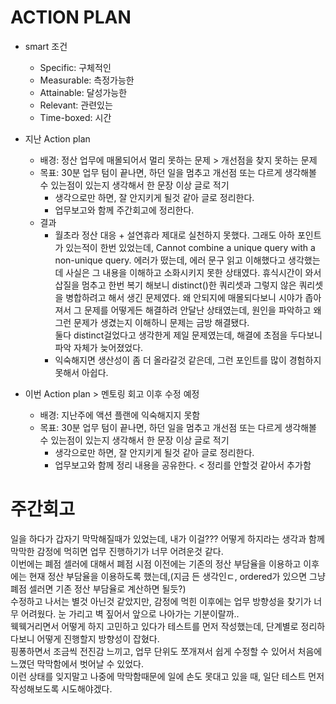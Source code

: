 # ACTION PLAN
  - smart 조건
    - Specific: 구체적인
    - Measurable: 측정가능한
    - Attainable: 달성가능한
    - Relevant: 관련있는
    - Time-boxed: 시간 
  - 지난 Action plan
    - 배경: 정산 업무에 매몰되어서 멀리 못하는 문제 > 개선점을 찾지 못하는 문제
    - 목표: 30분 업무 텀이 끝나면, 하던 일을 멈추고 개선점 또는 다르게 생각해볼 수 있는점이 있는지 생각해서 한 문장 이상 글로 적기
      - 생각으로만 하면, 잘 안지키게 될것 같아 글로 정리한다.
      - 업무보고와 함께 주간회고에 정리한다.
    - 결과
      - 월초라 정산 대응 + 설연휴라 제대로 실천하지 못했다. 그래도 아하 포인트가 있는적이 한번 있었는데,
        Cannot combine a unique query with a non-unique query.
        에러가 떴는데, 에러 문구 읽고 이해했다고 생각했는데 사실은 그 내용을 이해하고 소화시키지 못한 상태였다.
        휴식시간이 와서 삽질을 멈추고 한번 복기 해보니 distinct()한 쿼리셋과 그렇지 않은 쿼리셋을 병합하려고 해서 생긴 문제였다.
        왜 안되지에 매몰되다보니 시야가 좁아져서 그 문제를 어떻게든 해결하려 안달난 상태였는데, 원인을 파악하고 왜 그런 문제가 생겼는지 이해하니 문제는 금방 해결됐다.  
        둘다 distinct걸었다고 생각한게 제일 문제였는데, 해결에 초점을 두다보니 파악 자체가 늦어졌었다.
      - 익숙해지면 생산성이 좀 더 올라갈것 같은데, 그런 포인트를 많이 경험하지 못해서 아쉽다.

  - 이번 Action plan > 멘토링 회고 이후 수정 예정
    - 배경: 지난주에 액션 플랜에 익숙해지지 못함
    - 목표: 30분 업무 텀이 끝나면, 하던 일을 멈추고 개선점 또는 다르게 생각해볼 수 있는점이 있는지 생각해서 한 문장 이상 글로 적기
      - 생각으로만 하면, 잘 안지키게 될것 같아 글로 정리한다.
      - 업무보고와 함께 정리 내용을 공유한다. < 정리를 안할것 같아서 추가함
     
# 주간회고
일을 하다가 갑자기 막막해질때가 있었는데, 내가 이걸??? 어떻게 하지라는 생각과 함께 막막한 감정에 먹히면 업무 진행하기가 너무 어려운것 같다.  
이번에는 폐점 셀러에 대해서 폐점 시점 이전에는 기존의 정산 부담율을 이용하고 이후에는 현재 정산 부담율을 이용하도록 했는데,(지금 든 생각인ㄷ, ordered가 있으면 그냥 폐점 셀러면 기존 정산 부담율로 계산하면 될듯?)  
수정하고 나서는 별것 아닌것 같았지만, 감정에 먹힌 이후에는 업무 방향성을 찾기가 너무 어려웠다. 눈 가리고 벽 짚어서 앞으로 나아가는 기분이랄까..  
웩웩거리면서 어떻게 하지 고민하고 있다가 테스트를 먼저 작성했는데, 단계별로 정리하다보니 어떻게 진행할지 방향성이 잡혔다.  
핑퐁하면서 조금씩 전진감 느끼고, 업무 단위도 쪼개져서 쉽게 수정할 수 있어서 처음에 느꼈던 막막함에서 벗어날 수 있었다.  
이런 상태를 잊지말고 나중에 막막함때문에 일에 손도 못대고 있을 때, 일단 테스트 먼저 작성해보도록 시도해야겠다.
